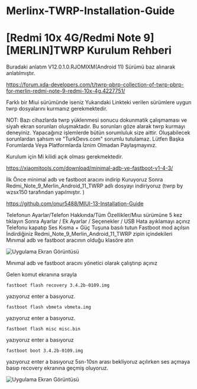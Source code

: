 # Merlinx-TWRP-Installation-Guide

# [Redmi 10x 4G/Redmi Note 9][MERLIN]TWRP Kurulum Rehberi


Buradaki anlatım V12.0.1.0.RJOMIXM(Android 11) Sürümü baz alınarak anlatılmıştır.

https://forum.xda-developers.com/t/twrp-pbrp-collection-of-twrp-pbrp-for-merlin-redmi-note-9-redmi-10x-4g.4227751/

Farklı bir Miui sürümünde iseniz
Yukarıdaki Linkteki verilen sürümlere uygun twrp dosyalarını kurmanız gerekmektedir.

NOT: Bazı cihazlarda twrp yüklenmesi sonucu dokunmatik çalışmaması ve siyah ekran sorunları oluşmaktadır. Bu sorunları göze alarak twrp kurmayı deneyiniz.
Yapacağınız işlemlerde bütün sorumluluk size aittir. Oluşabilecek sorunlardan şahsım ve "TurkDevs.com" sorumlu tutulamaz.
Lütfen Başka Forumlarda Veya Platformlarda İznim Olmadan Paylaşmayınız.

Kurulum için Mi kilidi açık olması gerekmektedir.


https://xiaomitools.com/download/minimal-adb-ve-fastboot-v1-4-3/

İlk Önce minimal adb ve fastboot aracını indirip Kuruyoruz
Sonra Redmi_Note_9_Merlin_Android_11_TWRP adlı dosyayı indiriyoruz (twrp by wzsx150 tarafından yapılmıştır. )

https://github.com/onur5488/MIUI-13-Installation-Guide

Telefonun Ayarlar/Telefon Hakkında/Tüm Özellikler/Mıuı sürümüne 5 kez tıklayın
Sonra Ayarlar / Ek Ayarlar / Seçenekler / USB Hata ayıklamayı açınız
Telefonu kapatıp Ses Kısma + Güç Tuşuna basılı tutun Fastboot mod açılsın
İndirdiğiniz Redmi_Note_9_Merlin_Android_11_TWRP zipin içindekileri Mınımal adb ve fastboot aracının olduğu klasöre atın

![Uygulama Ekran Görüntüsü](https://i.hizliresim.com/l3o60nd.PNG)

Mınımal adb ve fastboot aracını yönetici olarak çalıştırıp açınız

Gelen komut ekranına sırayla

```
fastboot flash recovery 3.4.2b-0109.img

```
yazıyoruz enter a basıyoruz.

```
fastboot flash vbmeta vbmeta.img 

```
yazıyoruz enter a basıyoruz.

```
fastboot flash misc misc.bin 

```
yazıyoruz enter a basıyoruz

```
fastboot boot 3.4.2b-0109.img 

```


yazıyoruz enter a basıyoruz 5sn-10sn arası bekliyoruz açılırken ses açmaya basıp recovery ekranına geçmiş oluyoruz.

![Uygulama Ekran Görüntüsü](https://i.hizliresim.com/iu8wpfu.png)

